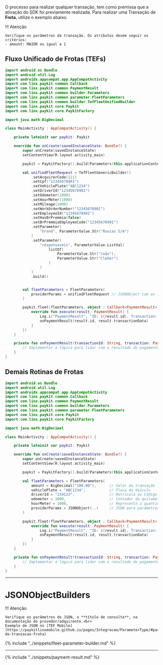 O processo para realizar qualquer transação, tem como premissa que a ativação do SDK foi previamente realizada. 
Para realizar uma Transação de **Frota**, utilize o exemplo abaixo. 

!!! Atenção 

    Verifique os parâmetros da transação. Os atributos devem seguir os critérios:
    - amount: MAIOR ou igual a 1

## Fluxo Unificado de Frotas (TEFs)

```kotlin
import android.os.Bundle
import android.util.Log
import androidx.appcompat.app.AppCompatActivity
import com.linx.paykit.common.Callback
import com.linx.paykit.common.PaymentResult
import com.linx.paykit.common.builder.Parameters
import com.linx.paykit.common.parameter.FleetParameters
import com.linx.paykit.common.builder.TefFleetUnifiedBuilder
import com.linx.paykit.core.Paykit
import com.linx.paykit.core.PaykitFactory

import java.math.BigDecimal

class MainActivity : AppCompatActivity() {

    private lateinit var paykit: Paykit

    override fun onCreate(savedInstanceState: Bundle?) {
        super.onCreate(savedInstanceState)
        setContentView(R.layout.activity_main)

        paykit = PaykitFactory().build(Parameters(this.applicationContext, "Frota", PaykitId("PAYKIT_ID")))

        val unifiedFleetRequest = TefFleetGenericBuilder()
            .setAcquirerCode(121)
            .setCpf("12345678901")
            .setVehiclePlate("ABC1234")
            .setDriverId("12345678901")
            .setOdometer(1000)
            .setHourMeter(1000)
            .setMileage(1000)
            .setWorkOrderNumber("12345678901")
            .setEmployeeId("12345678901")
            .setHasBrPremmia(false)
            .setBrPremmiaEmployeeCode("12345678901")
            .setParameter(
                "brand", ParameterValue.Str("Rovias S/A")
            )
            .setParameter(
                "responsaveis", ParameterValue.ListVal(
                    listOf(
                        ParameterValue.Str("João"),
                        ParameterValue.Str("Cleber")
                    )
                )
            )
            .build()


        val fleetParameters = FleetParameters(
            providerParams = unifiedFleetRequest // JSONObject com as informações da transação
        )

        paykit.fleet(fleetParameters, object : Callback<PaymentResult> {
            override fun execute(result: PaymentResult) {
                Log.i("PaymentResult", "ID: ${result.id}, Transaction: ${result.transactionData}")
                onPaymentResult(result.id, result.transactionData)
            }
        })
    }

    private fun onPaymentResult(transactionId: String, transaction: PaymentResult) {
        // Implementar a lógica para lidar com o resultado do pagamento
    }
}
```

## Demais Rotinas de Frotas


```kotlin
import android.os.Bundle
import android.util.Log
import androidx.appcompat.app.AppCompatActivity
import com.linx.paykit.common.Callback
import com.linx.paykit.common.PaymentResult
import com.linx.paykit.common.builder.Parameters
import com.linx.paykit.common.parameter.FleetParameters
import com.linx.paykit.core.Paykit
import com.linx.paykit.core.PaykitFactory

import java.math.BigDecimal

class MainActivity : AppCompatActivity() {

    private lateinit var paykit: Paykit

    override fun onCreate(savedInstanceState: Bundle?) {
        super.onCreate(savedInstanceState)
        setContentView(R.layout.activity_main)

        paykit = PaykitFactory().build(Parameters(this.applicationContext, "Frota", "PAYKIT_ID"))

        val fleetParameters = FleetParameters(
            amount = BigDecimal("100.00"),      // Valor da transação
            vehiclePlate = "ABC1234",           // Placa do Veículo
            driverId = "234123",                // Matrícula ou Código do Motorista
            odometer = 1000,                    // Contador da quilometragem percorrida pelo veículo
            hourMeter = 1000,                   // Representa a quantidade de tempo de funcionamento do veículo
            providerParams = JSONObject(..)     // JSON para parâmetros extras, utilize um JSONObjectBuilder.
        )

        paykit.fleet(fleetParameters, object : Callback<PaymentResult> {
            override fun execute(result: PaymentResult) {
                Log.i("PaymentResult", "ID: ${result.id}, Transaction: ${result.transactionData}")
                onPaymentResult(result.id, result.transactionData)
            }
        })
    }

    private fun onPaymentResult(transactionId: String, transaction: PaymentResult) {
        // Implementar a lógica para lidar com o resultado do pagamento
    }
}
```

___
# JSONObjectBuilders

!!! Atenção 

    Verifique os parâmetros do JSON, a **título de consulta**, na documentação do provedor/adquirente.<br>
    Exemplo de JSON no [TEF Mobile](https://paykitlinxmobile.github.io/pages/Integracao/ParameterType/#parametros-de-transacao-frota)

{% include "../snippets/fleet-parameter-builder.md" %}
___
{% include "../snippets/payment-result.md" %}
